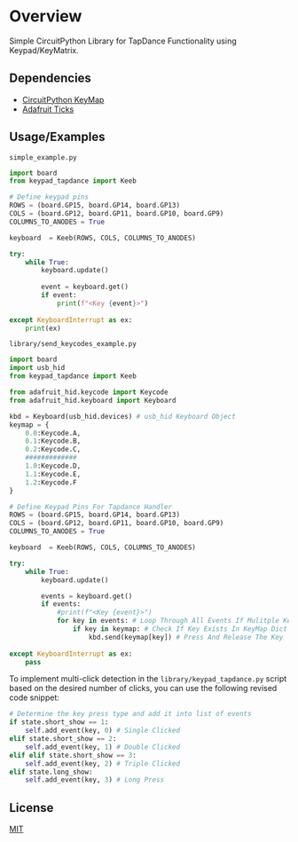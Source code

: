 # Overview
Simple CircuitPython Library for TapDance Functionality using Keypad/KeyMatrix.

## Dependencies

- [CircuitPython KeyMap](https://docs.circuitpython.org/en/latest/shared-bindings/keypad/index.html)
- [Adafruit Ticks](https://docs.circuitpython.org/projects/ticks/en/latest/api.html)
## Usage/Examples
`simple_example.py`
```python
import board
from keypad_tapdance import Keeb

# Define keypad pins
ROWS = (board.GP15, board.GP14, board.GP13)
COLS = (board.GP12, board.GP11, board.GP10, board.GP9)
COLUMNS_TO_ANODES = True

keyboard  = Keeb(ROWS, COLS, COLUMNS_TO_ANODES)

try:
    while True:
        keyboard.update()
        
        event = keyboard.get()
        if event:
            print(f"<Key {event}>")
        
except KeyboardInterrupt as ex:
    print(ex)
```
`library/send_keycodes_example.py`
```python
import board
import usb_hid
from keypad_tapdance import Keeb

from adafruit_hid.keycode import Keycode
from adafruit_hid.keyboard import Keyboard

kbd = Keyboard(usb_hid.devices) # usb_hid Keyboard Object
keymap = {
    0.0:Keycode.A,
    0.1:Keycode.B,
    0.2:Keycode.C,
    #############
    1.0:Keycode.D,
    1.1:Keycode.E,
    1.2:Keycode.F
}

# Define Keypad Pins For Tapdance Handler
ROWS = (board.GP15, board.GP14, board.GP13)
COLS = (board.GP12, board.GP11, board.GP10, board.GP9)
COLUMNS_TO_ANODES = True

keyboard  = Keeb(ROWS, COLS, COLUMNS_TO_ANODES)

try:
    while True:
        keyboard.update()

        events = keyboard.get()
        if events:
            #print(f"<Key {event}>")
            for key in events: # Loop Through All Events If Mulitple Keys Are Pressed At Same Time
                if key in keymap: # Check If Key Exists In KeyMap Dict
                    kbd.send(keymap[key]) # Press And Release The Key
                
except KeyboardInterrupt as ex:
    pass
```

To implement multi-click detection in the `library/keypad_tapdance.py` script based on the desired number of clicks, you can use the following revised code snippet:
```python
# Determine the key press type and add it into list of events
if state.short_show == 1:
    self.add_event(key, 0) # Single Clicked
elif state.short_show == 2:
    self.add_event(key, 1) # Double Clicked
elif elif state.short_show == 3:
    self.add_event(key, 2) # Triple Clicked              
elif state.long_show:
    self.add_event(key, 3) # Long Press
```
## License

[MIT](LICENSE)

